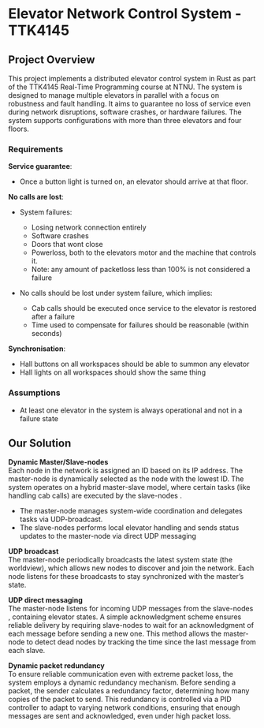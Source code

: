 # Elevator Network Control System - TTK4145

## Project Overview
This project implements a distributed elevator control system in Rust as part of the TTK4145 Real-Time Programming course at NTNU. The system is designed to manage multiple elevators in parallel with a focus on robustness and fault handling. It aims to guarantee no loss of service even during network disruptions, software crashes, or hardware failures. The system supports configurations with more than three elevators and four floors.



### Requirements
**Service guarantee**:  
- Once a button light is turned on, an elevator should arrive at that floor.  

**No calls are lost**:
- System failures: 
    - Losing network connection entirely
    - Software crashes
    - Doors that wont close
    - Powerloss, both to the elevators motor and the machine that controls it.
    - Note: any amount of packetloss less than 100% is not considered a failure 

- No calls should be lost under system failure, which implies:
    - Cab calls should be executed once service to the elevator is restored after a failure
    - Time used to compensate for failures should be reasonable (within seconds)

**Synchronisation**:
- Hall buttons on all workspaces should be able to summon any elevator
- Hall lights on all workspaces should show the same thing


### Assumptions
- At least one elevator in the system is always operational and not in a failure state


## Our Solution

**Dynamic Master/Slave-nodes**  
Each node in the network is assigned an ID based on its IP address. The master-node is dynamically selected as the node with the lowest ID. The system operates on a hybrid master-slave model, where certain tasks (like handling cab calls) are executed by the slave-nodes .
- The master-node manages system-wide coordination and delegates tasks via UDP-broadcast.
- The slave-nodes  performs local elevator handling and sends status updates to the master-node via direct UDP messaging

**UDP broadcast**  
The master-node periodically broadcasts the latest system state (the worldview), which allows new nodes to discover and join the network. Each node listens for these broadcasts to stay synchronized with the master’s state.

**UDP direct messaging**  
The master-node listens for incoming UDP messages from the slave-nodes , containing elevator states. A simple acknowledgment scheme ensures reliable delivery by requiring slave-nodes  to wait for an acknowledgment of each message before sending a new one. This method allows the master-node to detect dead nodes by tracking the time since the last message from each slave. 

**Dynamic packet redundancy**  
To ensure reliable communication even with extreme packet loss, the system employs a dynamic redundancy mechanism. Before sending a packet, the sender calculates a redundancy factor, determining how many copies of the packet to send. This redundancy is controlled via a PID controller to adapt to varying network conditions, ensuring that enough messages are sent and acknowledged, even under high packet loss.


